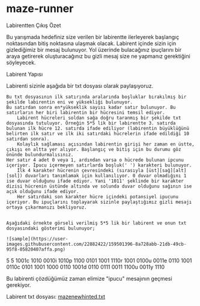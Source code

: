 # maze-runner
Labirentten Çıkış
Özet

Bu yarışmada hedefiniz size verilen bir labirentte ilerleyerek başlangıç noktasından bitiş noktasına ulaşmak olacak. Labirent içinde sizin için gizlediğimiz bir mesaj bulunuyor. Yol üzerinde bulacağınız ipuçlarını bir araya getirerek oluşturacağınız bu gizli mesaj size ne yapmanız gerektiğini söyleyecek.

Labirent Yapısı

Labirenti sizinle aşağıda bir txt dosyası olarak paylaşıyoruz.

    Bu txt dosyasının ilk satırında aralarında boşluklar bırakılmış bir şekilde labirentin eni ve yüksekliği bulunuyor.
    Bu satırdan sonra en*yükseklik sayısı kadar satır bulunuyor. Bu satırların her biri labirentin bir hücresini temsil ediyor.
        Labirent hücreleri soldan sağa doğru taranmış bir şekilde txt dosyasında tutuluyor. Örneğin 5*5 lik bir labirentte 3. satırda bulunan ilk hücre 12. satırda ifade ediliyor (labirentin büyüklüğünü belirten ilk satır ve ilk iki satırdaki hücrelerin ifade edildiği 10 satırdan sonra).
        Kolaylık sağlaması açısından labirentin girişi her zaman en üstte, çıkışı en altta yer alıyor. Başlangıç ve bitiş için bu durumu göz önünde bulundurmalısınız.
    Her satır 4 adet 0 veya 1, ardından varsa o hücrede bulunan ipcunu içeriyor. İpucu içermeyen satırlarda boşluk(' ') karakteri bulunuyor.
        İlk 4 karakter hücrenin çevresindeki (sırasıyla [üst][sağ][alt][sol]) duvarları tanımlamak için kullanılıyor. 0 duvar olmadığını 1 ise duvar olduğunu ifade ediyor. Yani '1011' şeklinde bir karakter dizisi hücrenin üstünde altında ve solunda duvar olduğunu sağının ise açık olduğunu ifade ediyor.
        Her satırdaki son karakter hücre içindeki potansiyel ipucunu içeriyor. Bu ipuçlarını toplayarak sizinle paylaştığımız gizli mesajı ortaya çıkarmanızı bekliyoruz.
    
    
    Aşağıdaki örnekte görseli verilmiş 5*5 lik bir labirent ve onun txt dosyasındaki gösterimi bulunuyor;
    
    ![sample](https://user-images.githubusercontent.com/22882422/159501396-8a728abb-21db-49cb-95f8-05820407affa.png)

5 5
1001c
1010 
0010i
1010p
1100 
0101 
1001 
1110r
1001 
0100u
0011e
0110 
1001 
0110c
0101 
1001 
1000 
0110 
1001d
0110 
0111 
0011 
1100u
0011y
1110 

Bu labirenti çözdüğümüz zaman elimize "ipucu" mesajının geçmesi gerekiyor.


Labirent txt dosyası:
[mazenewhinted.txt](https://github.com/stereci/maze-runner/files/8324999/mazenewhinted.txt)

